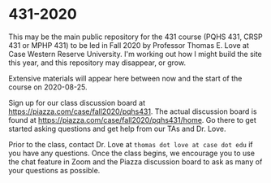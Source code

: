 # 431-2020

This may be the main public repository for the 431 course (PQHS 431, CRSP 431 or MPHP 431) to be led in Fall 2020 by Professor Thomas E. Love at Case Western Reserve University. I'm working out how I might build the site this year, and this repository may disappear, or grow.

Extensive materials will appear here between now and the start of the course on 2020-08-25. 

Sign up for our class discussion board at https://piazza.com/case/fall2020/pqhs431. The actual discussion board is found at https://piazza.com/case/fall2020/pqhs431/home. Go there to get started asking questions and get help from our TAs and Dr. Love.

Prior to the class, contact Dr. Love at `thomas dot love at case dot edu` if you have any questions. Once the class begins, we encourage you to use the chat feature in Zoom and the Piazza discussion board to ask as many of your questions as possible.

